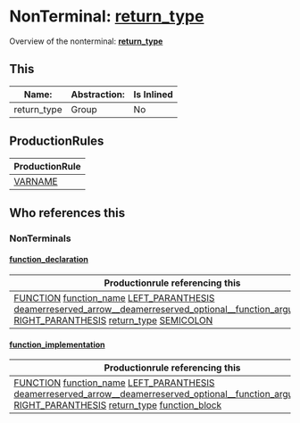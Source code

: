 # NonTerminal: **[return_type](./return_type.md)**

Overview of the nonterminal: **[return_type](./return_type.md)**



## This

| Name:                | Abstraction:    | Is Inlined |
| -------------------- | --------------- | ---------- |
| return_type | Group | No |



## ProductionRules

| ProductionRule |
| ---- |
| [VARNAME](./../Lexicon/VARNAME.md)  |




## Who references this

### NonTerminals


#### [function_declaration](./../Grammar/function_declaration.md)

| Productionrule referencing this                      |
| ---------------------------------------------------- |
| [FUNCTION](./../Lexicon/FUNCTION.md) [function_name](./function_name.md) [LEFT_PARANTHESIS](./../Lexicon/LEFT_PARANTHESIS.md) [deamerreserved_arrow__deamerreserved_optional__function_argument____](./deamerreserved_arrow__deamerreserved_optional__function_argument____.md) [RIGHT_PARANTHESIS](./../Lexicon/RIGHT_PARANTHESIS.md) [return_type](./return_type.md) [SEMICOLON](./../Lexicon/SEMICOLON.md)  |


#### [function_implementation](./../Grammar/function_implementation.md)

| Productionrule referencing this                      |
| ---------------------------------------------------- |
| [FUNCTION](./../Lexicon/FUNCTION.md) [function_name](./function_name.md) [LEFT_PARANTHESIS](./../Lexicon/LEFT_PARANTHESIS.md) [deamerreserved_arrow__deamerreserved_optional__function_argument____](./deamerreserved_arrow__deamerreserved_optional__function_argument____.md) [RIGHT_PARANTHESIS](./../Lexicon/RIGHT_PARANTHESIS.md) [return_type](./return_type.md) [function_block](./function_block.md)  |



